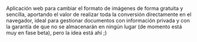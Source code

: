 Aplicación web para cambiar el formato de imágenes de forma gratuita y sencilla, aportando el valor de realizar toda la conversión directamente en el navegador, ideal para gestionar documentos con información privada y con la garantía de que no se almacenarán en ningún lugar (de momento está muy en fase beta), pero la idea está ahí ;)

